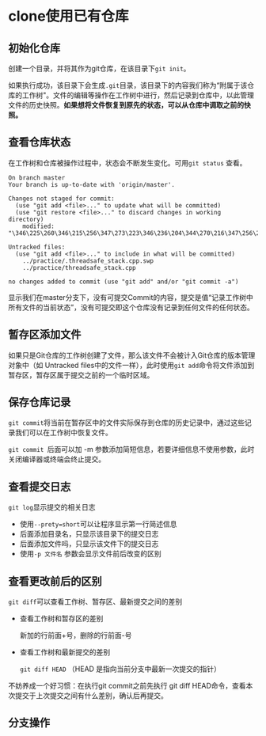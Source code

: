 # clone使用已有仓库





## 初始化仓库

创建一个目录，并将其作为git仓库，在该目录下`git init`。

如果执行成功，该目录下会生成`.git`目录，该目录下的内容我们称为“附属于该仓库的工作树"。文件的编辑等操作在工作树中进行，然后记录到仓库中，以此管理文件的历史快照。**如果想将文件恢复到原先的状态，可以从仓库中调取之前的快照。**

## 查看仓库状态

在工作树和仓库被操作过程中，状态会不断发生变化。可用`git status`	查看。

```shell
On branch master
Your branch is up-to-date with 'origin/master'.

Changes not staged for commit:
  (use "git add <file>..." to update what will be committed)
  (use "git restore <file>..." to discard changes in working directory)
	modified:   "\346\225\260\346\215\256\347\273\223\346\236\204\344\270\216\347\256\227\346\263\225.md"

Untracked files:
  (use "git add <file>..." to include in what will be committed)
	../practice/.threadsafe_stack.cpp.swp
	../practice/threadsafe_stack.cpp

no changes added to commit (use "git add" and/or "git commit -a")

```

显示我们在master分支下，没有可提交Commit的内容，提交是值“记录工作树中所有文件的当前状态”，没有可提交即这个仓库没有记录到任何文件的任何状态。

## 暂存区添加文件

如果只是Git仓库的工作树创建了文件，那么该文件不会被计入Git仓库的版本管理对象中（如 Untracked files中的文件一样），此时使用`git add`命令将文件添加到暂存区，暂存区属于提交之前的一个临时区域。

## 保存仓库记录

`git commit`将当前在暂存区中的文件实际保存到仓库的历史记录中，通过这些记录我们可以在工作树中恢复文件。

`git commit `后面可以加 -m 参数添加简短信息，若要详细信息不使用参数，此时关闭编译器或终端会终止提交。



## 查看提交日志

`git log`显示提交的相关日志

- 使用`--prety=short`可以让程序显示第一行简述信息
- 后面添加目录名，只显示该目录下的提交日志
- 后面添加文件吗，只显示该文件下的提交日志
- 使用`-p 文件名` 参数会显示文件前后改变的区别

## 查看更改前后的区别

`git diff`可以查看工作树、暂存区、最新提交之间的差别

- 查看工作树和暂存区的差别

  新加的行前面+号，删除的行前面-号

- 查看工作树和最新提交的差别

  `git diff HEAD` （HEAD 是指向当前分支中最新一次提交的指针）

不妨养成一个好习惯：在执行git commit之前先执行 git diff HEAD命令，查看本次提交于上次提交之间有什么差别，确认后再提交。

## 分支操作

